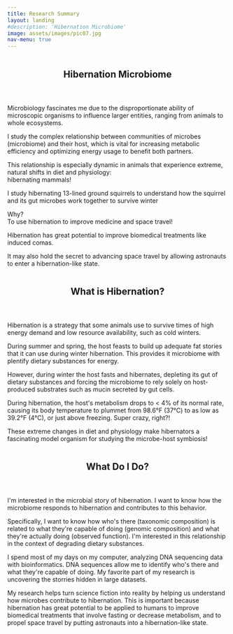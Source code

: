 ```yaml
---
title: Research Summary
layout: landing
#description: 'Hibernation Microbiome'
image: assets/images/pic07.jpg
nav-menu: true
---
```


<!-- Main -->
<div id="main">

<!-- One -->
<section id="one" class="spotlights">
    <section>
        <img src="{% link assets/images/pic1 %}" alt="" data-position="center center" />
        <div class="content">
            <div class="inner">
                <header class="major">
                    <h2>Hibernation Microbiome</h2>
                </header>
		        <p>Microbiology fascinates me due to the disproportionate ability of microscopic organisms to influence larger entities, ranging from animals to whole ecosystems.</p>
                <p>I study the complex relationship between communities of microbes (microbiome) and their host, which is vital for increasing metabolic efficiency and optimizing energy usage to benefit both partners.</p>
                <p>This relationship is especially dynamic in animals that experience extreme, natural shifts in diet and physiology:<br>hibernating mammals!</p>
                <p>I study hibernating 13-lined ground squirrels to understand how the squirrel and its gut microbes work together to survive winter</p>
                <p>Why?<br>To use hibernation to improve medicine and space travel!</p>
                <p>Hibernation has great potential to improve biomedical treatments like induced comas.</p>
                <p>It may also hold the secret to advancing space travel by allowing astronauts to enter a hibernation-like state.</p>
	        </div>
        </div>
    </section>
    <section>
        <img src="{% link assets/images/pic1 %}" alt="" data-position="top center" />
        <div class="content">
            <div class="inner">
                <header class="major">
                    <h2>What is Hibernation?</h2>
                </header>
		        <p>Hibernation is a strategy that some animals use to survive times of high energy demand and low resource availability, such as cold winters.</p>
		        <p>During summer and spring, the host feasts to build up adequate fat stories that it can use during winter hibernation. This provides it microbiome with plentify dietary substances for energy.</p>
		        <p>However, during winter the host fasts and hibernates, depleting its gut of dietary substances and forcing the microbiome to rely solely on host-produced substrates such as mucin secreted by gut cells.</p>
		        <p>During hibernation, the host's metabolism drops to &lt; 4% of its normal rate, causing its body temperature to plummet from 98.6°F (37°C) to as low as 39.2°F (4°C), or just above freezing. Super crazy, right?!</p>
		        <p>These extreme changes in diet and physiology make hibernators a fascinating model organism for studying the microbe-host symbiosis!</p>
            </div>
        </div>
    </section>
    <section>
        <img src="{% link assets/images/pic10.jpg %}" alt="" data-position="25% 25%" />
        <div class="content">
            <div class="inner">
                <header class="major">
                    <h2>What Do I Do?</h2>
                </header>
                <p>I'm interested in the microbial story of hibernation. I want to know how the microbiome responds to hibernation and contributes to this behavior.</p>
		        <p>Specifically, I want to know how who's there (taxonomic composition) is related to what they're capable of doing (genomic composition) and what they're actually doing (observed function). I'm interested in this relationship in the context of degrading dietary substances.</p>
		        <p>I spend most of my days on my computer, analyzing DNA sequencing data with bioinformatics. DNA sequences allow me to identify who's there and what they're capable of doing. My favorite part of my research is uncovering the storries hidden in large datasets.</p>
		        <p>My research helps turn science fiction into reality by helping us understand how microbes contribute to hibernation. This is important because hibernation has great potential to be applied to humans to improve biomedical treatments that involve fasting or decrease metabolism, and to propel space travel by putting astronauts into a hibernation-like state.</p>
            </div>
        </div>
    </section>